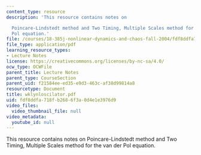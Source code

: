 ```yaml
---
content_type: resource
description: 'This resource contains notes on

  Poincare-Lindstedt method and Two Timing, Multiple Scales method for the van der
  Pol equation.'
file: /courses/18-385j-nonlinear-dynamics-and-chaos-fall-2004/fdf8ddfa718fb2686f3a0d4e1e3976d9_wklynloscilator.pdf
file_type: application/pdf
learning_resource_types:
- Lecture Notes
license: https://creativecommons.org/licenses/by-nc-sa/4.0/
ocw_type: OCWFile
parent_title: Lecture Notes
parent_type: CourseSection
parent_uid: f21584ee-ed35-e9d3-463c-af38d99814a8
resourcetype: Document
title: wklynloscilator.pdf
uid: fdf8ddfa-718f-b268-6f3a-0d4e1e3976d9
video_files:
  video_thumbnail_file: null
video_metadata:
  youtube_id: null
---
```

This resource contains notes on
Poincare-Lindstedt method and Two Timing, Multiple Scales method for the van der Pol equation.